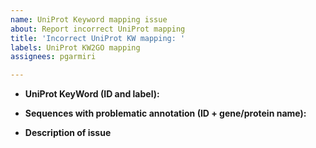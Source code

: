 ```yaml
---
name: UniProt Keyword mapping issue
about: Report incorrect UniProt mapping
title: 'Incorrect UniProt KW mapping: '
labels: UniProt KW2GO mapping
assignees: pgarmiri

---
```


* **UniProt KeyWord (ID and label):**

* **Sequences with problematic annotation (ID + gene/protein name):**

* **Description of issue**
